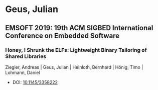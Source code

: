 # Geus, Julian

## EMSOFT 2019: 19th ACM SIGBED International Conference on Embedded Software

### Honey, I Shrunk the ELFs: Lightweight Binary Tailoring of Shared Libraries
Ziegler, Andreas | Geus, Julian | Heinloth, Bernhard | Hönig, Timo | Lohmann, Daniel
* DOI: [10.1145/3358222](https://doi.org/10.1145/3358222)

